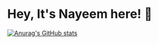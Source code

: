 # Hey, It's Nayeem here! 👋
[![Anurag's GitHub stats](https://github-readme-stats.vercel.app/api?username=naim71)](https://github.com/naim71/github-readme-stats)
